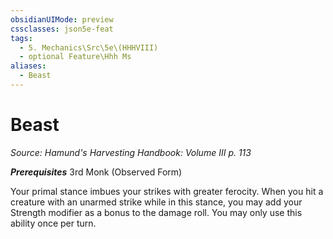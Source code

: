 ```yaml
---
obsidianUIMode: preview
cssclasses: json5e-feat
tags:
  - 5. Mechanics\Src\5e\(HHHVIII)
  - optional Feature\Hhh Ms
aliases:
  - Beast
---
```

# Beast
*Source: Hamund's Harvesting Handbook: Volume III p. 113*  

***Prerequisites*** 3rd Monk (Observed Form)

Your primal stance imbues your strikes with greater ferocity. When you hit a creature with an unarmed strike while in this stance, you may add your Strength modifier as a bonus to the damage roll. You may only use this ability once per turn.
